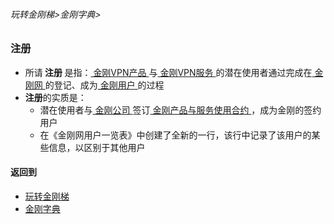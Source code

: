 ###### 玩转金刚梯>金刚字典>
### 注册
- 所请<strong> 注册 </strong>是指：[ 金刚VPN产品 ](https://github.com/a2zitpro/web/blob/master/LadderFree/A.md)与[ 金刚VPN服务 ](https://github.com/a2zitpro/web/blob/master/LadderFree/kkDictionary/KKServices.md)的潜在使用者通过完成在[ 金刚网 ](https://github.com/a2zitpro/web/blob/master/LadderFree/kkDictionary/KKSiteZh.md)的登记、成为[ 金刚用户 ](https://github.com/a2zitpro/web/blob/master/LadderFree/kkDictionary/KKUser.md)的过程
- <strong> 注册</strong>的实质是：
  - 潜在使用者与[ 金刚公司 ](https://github.com/a2zitpro/web/blob/master/LadderFree/kkDictionary/Atozitpro.md)签订[ 金刚产品与服务使用合约 ]()，成为金刚的签约用户
  - 在《金刚网用户一览表》中创建了全新的一行，该行中记录了该用户的某些信息，以区别于其他用户

#### 返回到
- [玩转金刚梯](https://github.com/a2zitpro/web/blob/master/LadderFree/A.md)
- [金刚字典](https://github.com/a2zitpro/web/blob/master/LadderFree/kkDictionary/kkDictionary.md)



